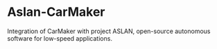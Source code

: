# Aslan-CarMaker
Integration of CarMaker with project ASLAN, open-source autonomous software for low-speed applications.
